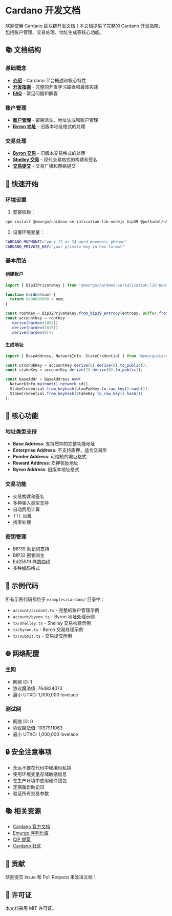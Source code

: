 # Cardano 开发文档

欢迎使用 Cardano 区块链开发文档！本文档提供了完整的 Cardano 开发指南，包括账户管理、交易处理、地址生成等核心功能。

## 📚 文档结构

### 基础概念
- **[介绍](intro.md)** - Cardano 平台概述和核心特性
- **[开发指南](intro.md)** - 完整的开发学习路径和最佳实践
- **[FAQ](FAQ.md)** - 常见问题和解答

### 账户管理
- **[账户管理](account/account.md)** - 密钥派生、地址生成和账户管理
- **[Byron 地址](account/byron.md)** - 旧版本地址格式的处理

### 交易处理
- **[Byron 交易](tx/byron.md)** - 旧版本交易格式的处理
- **[Shelley 交易](tx/shelley.md)** - 现代交易格式的构建和签名
- **[交易提交](tx/submit.md)** - 交易广播和网络提交

## 🚀 快速开始

### 环境设置

1. 安装依赖：
```bash
npm install @emurgo/cardano-serialization-lib-nodejs bip39 @polkadot/util elliptic
```

2. 设置环境变量：
```bash
CARDANO_MNEMONIC="your 12 or 24 word mnemonic phrase"
CARDANO_PRIVATE_KEY="your private key in hex format"
```

### 基本用法

#### 创建账户
```typescript
import { Bip32PrivateKey } from '@emurgo/cardano-serialization-lib-nodejs';

function harden(num) {
  return 0x80000000 + num;
}

const rootKey = Bip32PrivateKey.from_bip39_entropy(entropy, Buffer.from(''));
const accountKey = rootKey
  .derive(harden(1852))
  .derive(harden(1815))
  .derive(harden(0));
```

#### 生成地址
```typescript
import { BaseAddress, NetworkInfo, StakeCredential } from '@emurgo/cardano-serialization-lib-nodejs';

const utxoPubKey = accountKey.derive(0).derive(0).to_public();
const stakeKey = accountKey.derive(2).derive(0).to_public();

const baseAddr = BaseAddress.new(
  NetworkInfo.mainnet().network_id(),
  StakeCredential.from_keyhash(utxoPubKey.to_raw_key().hash()),
  StakeCredential.from_keyhash(stakeKey.to_raw_key().hash())
);
```

## 🔧 核心功能

### 地址类型支持
- **Base Address**: 支持质押的完整功能地址
- **Enterprise Address**: 不支持质押，适合交易所
- **Pointer Address**: 可缩短的地址格式
- **Reward Address**: 质押奖励地址
- **Byron Address**: 旧版本地址格式

### 交易功能
- 交易构建和签名
- 多种输入类型支持
- 自动费用计算
- TTL 设置
- 找零处理

### 密钥管理
- BIP39 助记词支持
- BIP32 密钥派生
- Ed25519 椭圆曲线
- 多种编码格式

## 📖 示例代码

所有示例代码都位于 `examples/cardano/` 目录中：

- `account/account.ts` - 完整的账户管理示例
- `account/byron.ts` - Byron 地址处理示例
- `tx/shelley.ts` - Shelley 交易构建示例
- `tx/byron.ts` - Byron 交易处理示例
- `tx/submit.ts` - 交易提交示例

## 🌐 网络配置

### 主网
- 网络 ID: 1
- 协议魔法值: 764824073
- 最小 UTXO: 1,000,000 lovelace

### 测试网
- 网络 ID: 0
- 协议魔法值: 1097911063
- 最小 UTXO: 1,000,000 lovelace

## 🔒 安全注意事项

- 永远不要在代码中硬编码私钥
- 使用环境变量存储敏感信息
- 在生产环境中使用硬件钱包
- 定期备份助记词
- 验证所有交易参数

## 📚 相关资源

- [Cardano 官方文档](https://docs.cardano.org/)
- [Emurgo 序列化库](https://github.com/Emurgo/cardano-serialization-lib)
- [CIP 提案](https://github.com/cardano-foundation/CIPs)
- [Cardano 社区](https://forum.cardano.org/)

## 🤝 贡献

欢迎提交 Issue 和 Pull Request 来改进文档！

## 📄 许可证

本文档采用 MIT 许可证。
